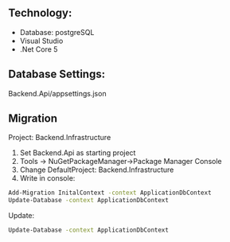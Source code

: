 ## Technology:
- Database: postgreSQL
- Visual Studio
- .Net Core 5

## Database Settings:
Backend.Api/appsettings.json

## Migration
Project: Backend.Infrastructure
  1. Set Backend.Api as starting project
  2. Tools -> NuGetPackageManager->Package Manager Console
  3. Change DefaultProject: Backend.Infrastructure
  4. Write in console:
```sh
Add-Migration InitalContext -context ApplicationDbContext 
Update-Database -context ApplicationDbContext
```

Update:
```sh
Update-Database -context ApplicationDbContext
```
